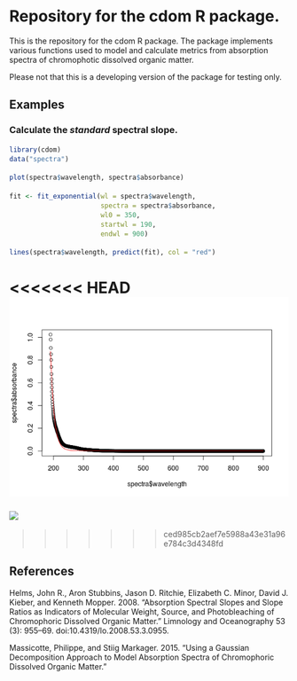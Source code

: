 # Repository for the cdom R package.



This is the repository for the cdom R package. The package implements various functions used to model and calculate metrics from absorption spectra of chromophotic dissolved organic matter. 

Please not that this is a developing version of the package for testing only.

## Examples

### Calculate the *standard* spectral slope.


```r
library(cdom)
data("spectra")

plot(spectra$wavelength, spectra$absorbance)

fit <- fit_exponential(wl = spectra$wavelength,
                       spectra = spectra$absorbance,
                       wl0 = 350,
                       startwl = 190,
                       endwl = 900)

lines(spectra$wavelength, predict(fit), col = "red")
```

<<<<<<< HEAD
![](README-unnamed-chunk-2-1.png) 
=======
![](README-unnamed-chunk-2-1.svg) 
>>>>>>> ced985cb2aef7e5988a43e31a96e784c3d4348fd


## References

Helms, John R., Aron Stubbins, Jason D. Ritchie, Elizabeth C. Minor, David J. Kieber, and Kenneth Mopper. 2008. “Absorption Spectral Slopes and Slope Ratios as Indicators of Molecular Weight, Source, and Photobleaching of Chromophoric Dissolved Organic Matter.” Limnology and Oceanography 53 (3): 955–69. doi:10.4319/lo.2008.53.3.0955.

Massicotte, Philippe, and Stiig Markager. 2015. “Using a Gaussian Decomposition Approach to Model Absorption Spectra of Chromophoric Dissolved Organic Matter.”
